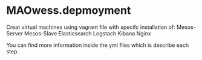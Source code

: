 # MAOwess.depmoyment

Creat virtual machines using vagrant file with specifc installation of:
Mesos-Server
Mesos-Slave
Elasticsearch
Logstach
Kibana
Nginx

You can find more information inside the yml files which is describe each step.


